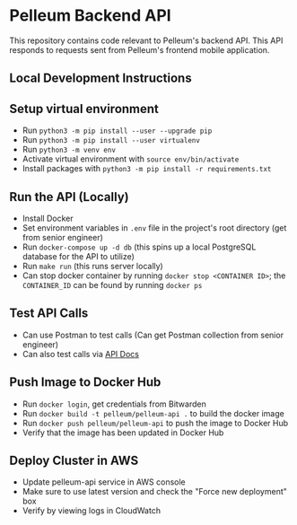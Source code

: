 # Pelleum Backend API
This repository contains code relevant to Pelleum's backend API. This API responds to requests sent from Pelleum's frontend mobile application.

## Local Development Instructions

## Setup virtual environment
- Run `python3 -m pip install --user --upgrade pip`
- Run `python3 -m pip install --user virtualenv`
- Run `python3 -m venv env`
- Activate virtual environment with `source env/bin/activate`
- Install packages with `python3 -m pip install -r requirements.txt`

## Run the API (Locally)
- Install Docker
- Set environment variables in `.env` file in the project's root directory (get from senior engineer)
- Run `docker-compose up -d db` (this spins up a local PostgreSQL database for the API to utilize)
- Run `make run` (this runs server locally)
- Can stop docker container by running `docker stop <CONTAINER ID>`; the `CONTAINER_ID` can be found by running `docker ps`

## Test API Calls
- Can use Postman to test calls (Can get Postman collection from senior engineer)
- Can also test calls via [API Docs](http://0.0.0.0:8000/docs)

## Push Image to Docker Hub
- Run `docker login`, get credentials from Bitwarden
- Run `docker build -t pelleum/pelleum-api .` to build the docker image
- Run `docker push pelleum/pelleum-api` to push the image to Docker Hub
- Verify that the image has been updated in Docker Hub

## Deploy Cluster in AWS
- Update pelleum-api service in AWS console
- Make sure to use latest version and check the "Force new deployment" box
- Verify by viewing logs in CloudWatch
